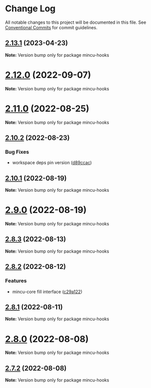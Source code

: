 # Change Log

All notable changes to this project will be documented in this file.
See [Conventional Commits](https://conventionalcommits.org) for commit guidelines.

## [2.13.1](https://github.com/ncuhome/mincu/compare/v2.13.0...v2.13.1) (2023-04-23)

**Note:** Version bump only for package mincu-hooks

# [2.12.0](https://github.com/ncuhome/mincu/compare/v2.11.0...v2.12.0) (2022-09-07)

**Note:** Version bump only for package mincu-hooks

# [2.11.0](https://github.com/ncuhome/mincu/compare/v2.10.3...v2.11.0) (2022-08-25)

**Note:** Version bump only for package mincu-hooks

## [2.10.2](https://github.com/ncuhome/mincu/compare/v2.10.1...v2.10.2) (2022-08-23)

### Bug Fixes

* workspace deps pin version ([d89ccac](https://github.com/ncuhome/mincu/commit/d89ccacb4085ac5d020219b202343da433743942))

## [2.10.1](https://github.com/ncuhome/mincu/compare/v2.10.0...v2.10.1) (2022-08-19)

**Note:** Version bump only for package mincu-hooks

# [2.9.0](https://github.com/ncuhome/mincu/compare/v2.8.3...v2.9.0) (2022-08-19)

**Note:** Version bump only for package mincu-hooks

## [2.8.3](https://github.com/ncuhome/mincu/compare/v2.8.2...v2.8.3) (2022-08-13)

**Note:** Version bump only for package mincu-hooks

## [2.8.2](https://github.com/ncuhome/mincu/compare/v2.8.1...v2.8.2) (2022-08-12)

### Features

* mincu-core fill interface ([c29a122](https://github.com/ncuhome/mincu/commit/c29a122d2980332e959b4bd9960a3bd09b56f72c))

## [2.8.1](https://github.com/ncuhome/mincu/compare/v2.8.0...v2.8.1) (2022-08-11)

**Note:** Version bump only for package mincu-hooks

# [2.8.0](https://github.com/ncuhome/mincu/compare/v2.7.0...v2.8.0) (2022-08-08)

**Note:** Version bump only for package mincu-hooks

## [2.7.2](https://github.com/ncuhome/mincu/compare/v2.7.1...v2.7.2) (2022-08-08)

**Note:** Version bump only for package mincu-hooks
